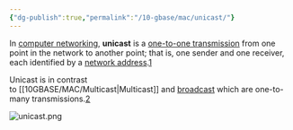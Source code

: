 ```yaml
---
{"dg-publish":true,"permalink":"/10-gbase/mac/unicast/"}
---
```



In [computer networking](https://en.wikipedia.org/wiki/Computer_network "Computer network"), **unicast** is a [one-to-one transmission](https://en.wikipedia.org/wiki/One-to-one_(communication) "One-to-one (communication)") from one point in the network to another point; that is, one sender and one receiver, each identified by a [network address](https://en.wikipedia.org/wiki/Network_address "Network address").[1](https://en.wikipedia.org/wiki/Unicast#cite_note-1)

Unicast is in contrast to [[10GBASE/MAC/Multicast\|Multicast]] and [broadcast](https://en.wikipedia.org/wiki/Broadcasting_(networking) "Broadcasting (networking)") which are one-to-many transmissions.[2](https://en.wikipedia.org/wiki/Unicast#cite_note-2)

![unicast.png](/img/user/10GBASE/MAC/unicast.png)